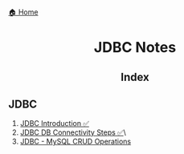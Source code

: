 [🏠 Home](../../README.md)

<h1 style="text-align: center">JDBC Notes</h1>

<h2 style="text-align: center">Index</h2>

## JDBC

1. [JDBC Introduction ✅](./notes/1.%20JDBC%20-%20Introduction.md)
2. [JDBC DB Connectivity Steps ✅](./notes/2.%20JDBC%20-%20DB%20Connectivity%20Steps.md)\
3. [JDBC - MySQL CRUD Operations](./notes/3.%20JDBC%20-%20MySQL%20CURD%20Examples.md)
